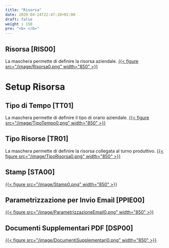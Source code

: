 ```yaml
---
title: "Risorsa"
date: 2020-04-24T22:47:10+02:00
draft: false
weight : 150
pre: "<b> </b>"
---
```


## Risorsa [RIS00]
La maschera permette di definire la risorsa aziendale.
[{{< figure src="/image/Risorsa0.png"  width="850"  >}}](/image/Risorsa0.png)
# Setup Risorsa
## Tipo di Tempo [TT01]
La maschera permette di definire il tipo di orario aziendale.
[{{< figure src="/image/TipoTempo0.png"  width="850"  >}}](/image/TipoTempo0.png)
## Tipo Risorse [TR01]
La maschera permette di definire la risorsa collegata al turno produttivo.
[{{< figure src="/image/TipoRisorsa0.png"  width="850"  >}}](/image/TipoRisorsa0.png)
## Stamp [STA00]
[{{< figure src="/image/Stamp0.png"  width="850"  >}}](/image/Stamp0.png)
## Parametrizzazione per Invio Email [PPIE00]
[{{< figure src="/image/ParametrizzazioneEmail0.png"  width="850"  >}}](/image/ParametrizzazioneEmail0.png)
## Documenti Supplementari PDF [DSP00]
[{{< figure src="/image/DocumentiSupplementari0.png"  width="850"  >}}](/image/DocumentiSupplementari0.png)



